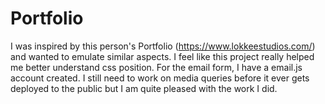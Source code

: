 # Portfolio

I was inspired by this person's Portfolio (https://www.lokkeestudios.com/) and wanted to emulate similar aspects. I feel like this project really helped me better understand css position. For the email form, I have a email.js account created. I still need to work on media queries before it ever gets deployed to the public but I am quite pleased with the work I did. 